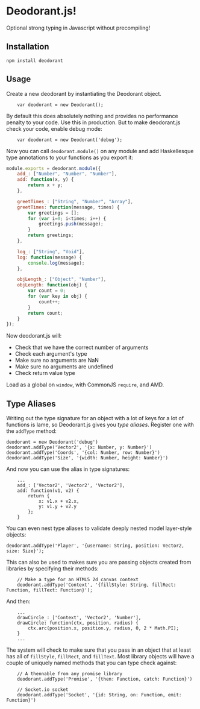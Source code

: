 # Deodorant.js!

Optional strong typing in Javascript without precompiling!

## Installation

    npm install deodorant

## Usage

Create a new deodorant by instantiating the Deodorant object.

```
    var deodorant = new Deodorant();
```

By default this does absolutely nothing and provides no performance penalty to your code.  Use this in production.  But to make deodorant.js check your code, enable debug mode:

```
    var deodorant = new Deodorant('debug');
```

Now you can call `deodorant.module()` on any module and add Haskellesque type annotations to your functions as you export it:

```javascript
module.exports = deodorant.module({
    add_: ["Number", "Number", "Number"],
    add: function(x, y) {
        return x + y;
    },

    greetTimes_: ["String", "Number", "Array"],
    greetTimes: function(message, times) {
        var greetings = [];
        for (var i=0; i<times; i++) {
            greetings.push(message);
        }
        return greetings;
    },

    log_: ["String", "Void"],
    log: function(message) {
        console.log(message);
    },

    objLength_: ["Object", "Number"],
    objLength: function(obj) {
        var count = 0;
        for (var key in obj) {
            count++;
        }
        return count;
    }
});
```

Now deodorant.js will:
- Check that we have the correct number of arguments
- Check each argument's type
- Make sure no arguments are NaN
- Make sure no arguments are undefined
- Check return value type

Load as a global on `window`, with CommonJS `require`, and AMD.

## Type Aliases

Writing out the type signature for an object with a lot of keys for a lot of functions is lame, so Deodorant.js gives you _type aliases_.  Register one with the `addType` method:

```
deodorant = new Deodorant('debug')
deodorant.addType('Vector2', '{x: Number, y: Number}')
deodorant.addType('Coords', '{col: Number, row: Number}')
deodorant.addType('Size', '{width: Number, height: Number}')
```

And now you can use the alias in type signatures:

```
    ...
    add_: ['Vector2', 'Vector2', 'Vector2'],
    add: function(v1, v2) {
        return {
            x: v1.x + v2.x,
            y: v1.y + v2.y
        };
    }
```

You can even nest type aliases to validate deeply nested model layer-style objects:

```
deodorant.addType('Player', '{username: String, position: Vector2, size: Size}');
```

This can also be used to makes sure you are passing objects created from libraries by specifying their methods:

```
    // Make a type for an HTML5 2d canvas context
    deodorant.addType('Context', '{fillStyle: String, fillRect: Function, fillText: Function}');

```

And then:

```
    ...
    drawCircle_: ['Context', 'Vector2', 'Number'],
    drawCircle: function(ctx, position, radius) {
        ctx.arc(position.x, position.y, radius, 0, 2 * Math.PI);
    }
    ...
```

The system will check to make sure that you pass in an object that at least has all of `fillStyle`, `fillRect`, and `fillText`.  Most library objects will have a couple of uniquely named methods that you can type check against:

```
    // A thennable from any promise library
    deodorant.addType('Promise', '{then: Function, catch: Function}')

    // Socket.io socket
    deodorant.addType('Socket', '{id: String, on: Function, emit: Function}')
```
